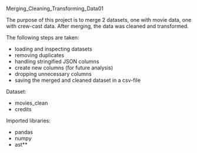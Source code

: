 Merging_Cleaning_Transforming_Data01

The purpose of this project is to merge 2 datasets, one with movie data, one with crew-cast data.
After merging, the data was cleaned and transformed.

The following steps are taken:
- loading and inspecting datasets
- removing duplicates
- handling stringified JSON columns
- create new columns (for future analysis)
- dropping unnecessary columns
- saving the merged and cleaned dataset in a csv-file

Dataset:
- movies_clean
- credits

Imported libraries:
- pandas
- numpy
- ast**
